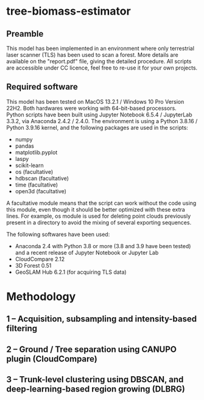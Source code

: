 # tree-biomass-estimator

## Preamble

This model has been implemented in an environment where only terrestrial laser scanner (TLS) has been used to scan a forest. More details are available on the "report.pdf" file, giving the detailed procedure. All scripts are accessible under CC licence, feel free to re-use it for your own projects.

## Required software

This model has been tested on MacOS 13.2.1 / Windows 10 Pro Version 22H2. Both hardwares were working with 64-bit-based processors. \
Python scripts have been built using Jupyter Notebook 6.5.4 / JupyterLab 3.3.2, via Anaconda 2.4.2 / 2.4.0. The environment is using a Python 3.8.16 / Python 3.9.16 kernel, and the following packages are used in the scripts:
- numpy
- pandas
- matplotlib.pyplot 
- laspy
- scikit-learn
- os (facultative)
- hdbscan (facultative)
- time (facultative)
- open3d (facultative)

A facultative module means that the script can work without the code using this module, even though it should be better optimized with these extra lines. For example, os module is used for deleting point clouds previously present in a directory to avoid the mixing of several exporting sequences.

The following softwares have been used:

- Anaconda 2.4 with Python 3.8 or more (3.8 and 3.9 have been tested) and a recent release of Jupyter Notebook or Jupyter Lab
- CloudCompare 2.12
- 3D Forest 0.51
- GeoSLAM Hub 6.2.1 (for acquiring TLS data)

# Methodology

## 1 – Acquisition, subsampling and intensity-based filtering

## 2 – Ground / Tree separation using CANUPO plugin (CloudCompare)

## 3 – Trunk-level clustering using DBSCAN, and deep-learning-based region growing (DLBRG)
